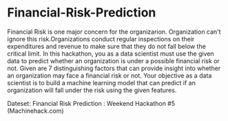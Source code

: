 # Financial-Risk-Prediction




Financial Risk is one major concern for the organizarion. Organization can't ignore this risk.Organizations conduct regular inspections on their expenditures and revenue to make sure that they do not fall below the critical limit. In this hackathon, you as a data scientist must use the given data to predict whether an organization is under a possible financial risk or not. Given are 7 distinguishing factors that can provide insight into whether an organization may face a financial risk or not. Your objective as a data scientist is to build a machine learning model that can predict if an organization will fall under the risk using the given features.



Dateset: Financial Risk Prediction : Weekend Hackathon #5 (Machinehack.com)
